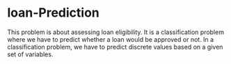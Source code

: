 # loan-Prediction

This problem is about assessing loan eligibility.
It is a classification problem where we have to predict whether a loan would be approved or not. In a classification problem, we have to predict discrete values based on a given set of variables.
